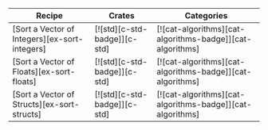 | Recipe | Crates | Categories |
|--------|--------|------------|
| [Sort a Vector of Integers][ex-sort-integers] | [![std][c-std-badge]][c-std] | [![cat-algorithms][cat-algorithms-badge]][cat-algorithms] |
| [Sort a Vector of Floats][ex-sort-floats] | [![std][c-std-badge]][c-std] | [![cat-algorithms][cat-algorithms-badge]][cat-algorithms] |
| [Sort a Vector of Structs][ex-sort-structs] | [![std][c-std-badge]][c-std] | [![cat-algorithms][cat-algorithms-badge]][cat-algorithms] |
